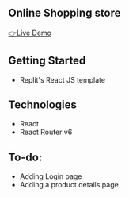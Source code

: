 ## Online Shopping store
<a href="https://shopping-cart-project.siyabongamahlal.repl.co/">👉Live Demo</a>
## Getting Started
* Replit's React JS template

## Technologies
* React
* React Router v6

## To-do:
* Adding Login page
* Adding a product details page



